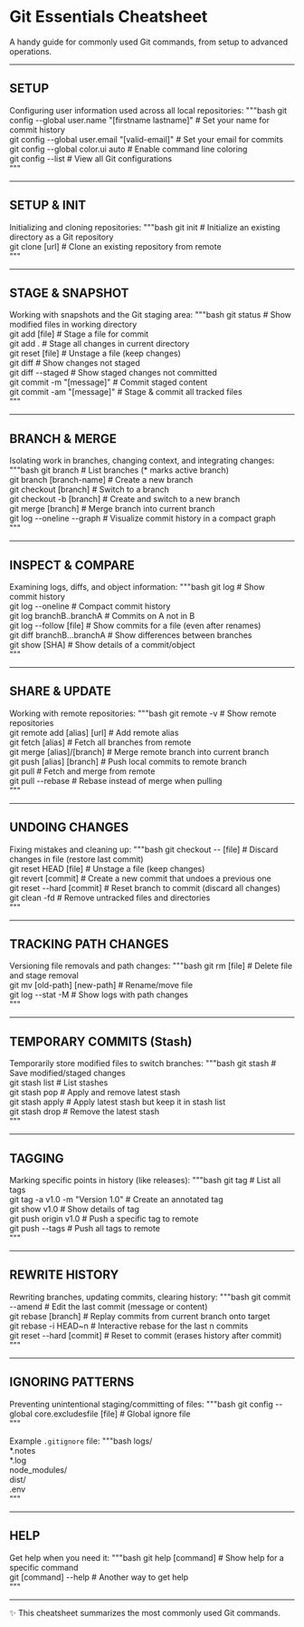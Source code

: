 # Git Essentials Cheatsheet

A handy guide for commonly used Git commands, from setup to advanced operations.  

---

## SETUP  
Configuring user information used across all local repositories:
"""bash
git config --global user.name "[firstname lastname]"   # Set your name for commit history  
git config --global user.email "[valid-email]"         # Set your email for commits  
git config --global color.ui auto                      # Enable command line coloring  
git config --list                                      # View all Git configurations  
"""

---

## SETUP & INIT  
Initializing and cloning repositories:
"""bash
git init              # Initialize an existing directory as a Git repository  
git clone [url]       # Clone an existing repository from remote  
"""

---

## STAGE & SNAPSHOT  
Working with snapshots and the Git staging area:
"""bash
git status                  # Show modified files in working directory  
git add [file]              # Stage a file for commit  
git add .                   # Stage all changes in current directory  
git reset [file]            # Unstage a file (keep changes)  
git diff                    # Show changes not staged  
git diff --staged           # Show staged changes not committed  
git commit -m "[message]"   # Commit staged content  
git commit -am "[message]"  # Stage & commit all tracked files  
"""

---

## BRANCH & MERGE  
Isolating work in branches, changing context, and integrating changes:
"""bash
git branch                  # List branches (* marks active branch)  
git branch [branch-name]    # Create a new branch  
git checkout [branch]       # Switch to a branch  
git checkout -b [branch]    # Create and switch to a new branch  
git merge [branch]          # Merge branch into current branch  
git log --oneline --graph   # Visualize commit history in a compact graph  
"""

---

## INSPECT & COMPARE  
Examining logs, diffs, and object information:
"""bash
git log                         # Show commit history  
git log --oneline               # Compact commit history  
git log branchB..branchA        # Commits on A not in B  
git log --follow [file]         # Show commits for a file (even after renames)  
git diff branchB...branchA      # Show differences between branches  
git show [SHA]                  # Show details of a commit/object  
"""

---

## SHARE & UPDATE  
Working with remote repositories:
"""bash
git remote -v                   # Show remote repositories  
git remote add [alias] [url]    # Add remote alias  
git fetch [alias]               # Fetch all branches from remote  
git merge [alias]/[branch]      # Merge remote branch into current branch  
git push [alias] [branch]       # Push local commits to remote branch  
git pull                        # Fetch and merge from remote  
git pull --rebase               # Rebase instead of merge when pulling  
"""

---

## UNDOING CHANGES  
Fixing mistakes and cleaning up:
"""bash
git checkout -- [file]          # Discard changes in file (restore last commit)  
git reset HEAD [file]           # Unstage a file (keep changes)  
git revert [commit]             # Create a new commit that undoes a previous one  
git reset --hard [commit]       # Reset branch to commit (discard all changes)  
git clean -fd                   # Remove untracked files and directories  
"""

---

## TRACKING PATH CHANGES  
Versioning file removals and path changes:
"""bash
git rm [file]                   # Delete file and stage removal  
git mv [old-path] [new-path]    # Rename/move file  
git log --stat -M               # Show logs with path changes  
"""

---

## TEMPORARY COMMITS (Stash)  
Temporarily store modified files to switch branches:
"""bash
git stash           # Save modified/staged changes  
git stash list      # List stashes  
git stash pop       # Apply and remove latest stash  
git stash apply     # Apply latest stash but keep it in stash list  
git stash drop      # Remove the latest stash  
"""

---

## TAGGING  
Marking specific points in history (like releases):
"""bash
git tag                            # List all tags  
git tag -a v1.0 -m "Version 1.0"   # Create an annotated tag  
git show v1.0                      # Show details of tag  
git push origin v1.0               # Push a specific tag to remote  
git push --tags                    # Push all tags to remote  
"""

---

## REWRITE HISTORY  
Rewriting branches, updating commits, clearing history:
"""bash
git commit --amend                 # Edit the last commit (message or content)  
git rebase [branch]                # Replay commits from current branch onto target  
git rebase -i HEAD~n                # Interactive rebase for the last n commits  
git reset --hard [commit]          # Reset to commit (erases history after commit)  
"""

---

## IGNORING PATTERNS  
Preventing unintentional staging/committing of files:
"""bash
git config --global core.excludesfile [file]   # Global ignore file  
"""

Example `.gitignore` file:
"""bash
logs/  
*.notes  
*.log  
node_modules/  
dist/  
.env  
"""

---

## HELP  
Get help when you need it:
"""bash
git help [command]     # Show help for a specific command  
git [command] --help   # Another way to get help  
"""

---

✨ This cheatsheet summarizes the most commonly used Git commands.  

